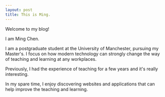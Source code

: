 ```yaml
---
layout: post
title: This is Ming.
---
```

Welcome to my blog!

I am Ming Chen.

I am a postgraduate student at the University of Manchester, pursuing my Master's. I focus on how modern technology can strongly change the way of teaching and learning at any workplaces.

Previously, I had the experience of teaching for a few years and it's really interesting. 

In my spare time, I enjoy discovering websites and applications that can help improve the teaching and learning.

